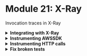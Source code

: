 # Module 21: X-Ray

Invocation traces in X-Ray

<details>
<summary><b>Integrating with X-Ray</b></summary><p>

1. In the `serverless.yml` under the `provider` section, add the following:

```yml
tracing:
  apiGateway: true
  lambda: true
```

**NOTE** this should align with `name`, `runtime` and `environment`.

2. Add the following back to the `provider` section:

```yml
iam:
  role:
    statements:
      - Effect: Allow
        Action:
          - "xray:PutTraceSegments"
          - "xray:PutTelemetryRecords"
        Resource: "*"
```

**IMPORTANT** this should be aligned with `provider.tracing` and `provider.environment`. e.g.

```yml
provider:
  name: aws
  runtime: nodejs14.x
  stage: dev
  environment:
    ...
  eventBridge:
    useCloudFormation: true
  tracing:
    apiGateway: true
    lambda: true
  iam:
    role:
      statements:
        - Effect: Allow
          Action:
            - "xray:PutTraceSegments"
            - "xray:PutTelemetryRecords"
          Resource: "*"
```

This enables X-Ray tracing for all the functions in this project. Normally, when you enable X-Ray tracing in the `provider.tracing` the Serverless framework would add these permissions for you automatically. However, since we're using the `serverless-iam-roles-per-function`, these additional permissions are not passed along...

So far, the best workaround I have found, short of fixing the plugin to do it automatically, is to add this blob back to the `provider` section and tell the plugin to inherit these shared permissions in each function's IAM role.

To do that, we need the functions to inherit the permissions from this default IAM role.

3. Modify `serverless.yml` to add the following to the `custom` section

```yml
serverless-iam-roles-per-function:
  defaultInherit: true
```

This is courtesy of the `serverless-iam-roles-per-function` plugin, and tells the per-function roles to inherit these common permissions.

4. Deploy the project

`npx sls deploy`

5. Load up the landing page, and place an order. Then head to the X-Ray console and see what you get.

![](/images/mod23-001.png)

![](/images/mod23-002.png)

![](/images/mod23-003.png)

As you can see, you get some useful bits of information. However, if I were to debug performance issues of, say, the `get-restaurants` function, I need to see how long the call to DynamoDB took, that's completely missing right now.

To make our traces more useful, we need to capture more information about what our functions are doing. To do that, we need more instrumentation.

</p></details>

<details>
<summary><b>Instrumenting AWSSDK</b></summary><p>

At the moment we're not getting a lot of value out of X-Ray. We can get much more information about what's happening in our code if we instrument the various steps.

To begin with, we can instrument the AWS SDK so we track how long calls to DynamoDB and SNS takes in the traces.

1. Install `aws-xray-sdk-core` as dependency

`npm install --save aws-xray-sdk-core`

2. Modify `functions/get-restaurants.js` and replace 

```js
const dynamodb = new DocumentClient()
``` 

with the following

```javascript
const dynamodb = new DocumentClient()
const XRay = require('aws-xray-sdk-core')
XRay.captureAWSClient(dynamodb.service)
```

This instruments the DynamoDB client, so that it will emit additional trace segments so you can see how long the DynamoDB `Scan` operation took in the `get-restaurants` function.

![](/images/mod23-004.png)

3. Repeat step 2 for `functions/search-restaurants.js`

4. Open `functions/notify-restaurant.js`

and replace 

```js
const eventBridge = new EventBridge()
```

with the following

```javascript
const XRay = require('aws-xray-sdk-core')
const eventBridge = XRay.captureAWSClient(new EventBridge())
```

and then replace 

```js
const sns = new SNS()
```

with the following

```js
const sns = XRay.captureAWSClient(new SNS())
```

This allows us to trace the calls to SNS and EventBridge in the `notify-restaurant` function.

![](/images/mod23-005.png)

5. Repeat step 4 for `functions/place-order.js` (minus the SNS step since it doesn't need the SNS client).

6. Deploy the project

`npx sls deploy`

7. Load up the landing page, and place an order. Then head to the X-Ray console and see what you get now.

If you look at a few of the traces for just the `get-restaurants` function, which you can do by going back to the traces view (and make sure the search box is empty).

Click the link for the `/restaurants` URL:

![](/images/mod23-006.png)

This should add the filter for the `/restaurants` path, and show you only the traces for the `get-restaurants` function.

![](/images/mod23-007.png)

If you open a few of these traces, you might notice that the DynamoDB requests take somewhere between 30-80ms. That's an awful long time considering that DynamoDB averages single-digit latency. Most of that time is setting up the HTTPs connection, which unfortunately, is not reused by default by the Node.js AWS SDK (soon to be set as default in v3)!

More details about this [here](https://theburningmonk.com/2019/02/lambda-optimization-tip-enable-http-keep-alive/).

8. Now, let's apply the **single most effective performance optimize** for a Node.js function :-)

Open `serverless.yml` and add the following environment variable to `provider.environment`:

```yml
AWS_NODEJS_CONNECTION_REUSE_ENABLED: "1"
```

and redeploy

`npx sls deploy`

9. Reload the homepage a couple of times, and look at the traces for the `get-restaurants` function. Notice how much faster the subsequent invocations are! The effects are additive too, as every single request through the AWS SDK required HTTPs handshake...

</p></details>

<details>
<summary><b>Instrumenting HTTP calls</b></summary><p>

We can get even more value if we could see the traces for `get-index` function and the corresponding trace for the `get-restaurants` function in one screen.

![](/images/mod23-008.png)

Then it's proper distributed tracing! It's not very helpful if you're restricted to only what happens inside one function.

Fortunately, you can instrument the built-in `https` module with the X-Ray SDK, unfortunately, you have to use it instead of other HTTP clients..

1. Modify `functions/get-index.js` and add the following to the **top of the file**

```javascript
const AWSXRay = require('aws-xray-sdk-core')
AWSXRay.captureHTTPsGlobal(require('https'))
```

2. Deploy the project

`npx sls deploy`

3. Load up the landing page, and place an order. Then head to the X-Ray console and now you can see the traces for `get-index` and `get-restaurants` function in one place.

</p></details>

<details>
<summary><b>Fix broken tests</b></summary><p>

If you run the integration tests now

`npm run test`

then you'll see the some tests are failing...

This is because the X-Ray SDK expects some context and root segment to be provided by the Lambda service's runtime. Which we won't have when running locally.

To fix this, we need to tell the X-Ray SDK to not crash when these contexts are missing, and log an error instead.

1. Modify `steps/init.js` to add this along with other environment variables (where we set the `AWS_ACCESS_KEY_ID`, `AWS_SECRET_ACCESS_KEY` and `AWS_REGION` environment variables, somewhere near there):

```js
process.env.AWS_XRAY_CONTEXT_MISSING = 'LOG_ERROR'
```

This stops the X-Ray SDK from erroring when it doesn't find the context

Rerun the integration tests, and the tests are passing, but with a lot of error messages...

```
 PASS  tests/test_cases/notify-restaurant.tests.js
 PASS  tests/test_cases/get-index.tests.js
  ● Console

    console.error node_modules/aws-xray-sdk-core/lib/logger.js:19
      2020-05-18 18:05:03.480 +02:00 [ERROR] Error: Failed to get the current sub/segment from the context.
          at Object.contextMissingLogError [as contextMissing] (/Users/yancui/SourceCode/workshops/prsls-online-may-2020-demo/node_modules/aws-xray-sdk-core/lib/context_utils.js:26:19)
          at Object.getSegment (/Users/yancui/SourceCode/workshops/prsls-online-may-2020-demo/node_modules/aws-xray-sdk-core/lib/context_utils.js:92:45)
          at Object.resolveSegment (/Users/yancui/SourceCode/workshops/prsls-online-may-2020-demo/node_modules/aws-xray-sdk-core/lib/context_utils.js:73:19)
          at captureOutgoingHTTPs (/Users/yancui/SourceCode/workshops/prsls-online-may-2020-demo/node_modules/aws-xray-sdk-core/lib/patchers/http_p.js:97:31)
          at Object.captureHTTPsRequest [as request] (/Users/yancui/SourceCode/workshops/prsls-online-may-2020-demo/node_modules/aws-xray-sdk-core/lib/patchers/http_p.js:185:12)
          at RedirectableRequest._performRequest (/Users/yancui/SourceCode/workshops/prsls-online-may-2020-demo/node_modules/follow-redirects/index.js:169:24)
          at new RedirectableRequest (/Users/yancui/SourceCode/workshops/prsls-online-may-2020-demo/node_modules/follow-redirects/index.js:66:8)
          at Object.wrappedProtocol.request (/Users/yancui/SourceCode/workshops/prsls-online-may-2020-demo/node_modules/follow-redirects/index.js:307:14)
          at dispatchHttpRequest (/Users/yancui/SourceCode/workshops/prsls-online-may-2020-demo/node_modules/axios/lib/adapters/http.js:179:25)
          at new Promise (<anonymous>)

 PASS  tests/test_cases/get-restaurants.tests.js
  ● Console

    console.error node_modules/aws-xray-sdk-core/lib/logger.js:19
      2020-05-18 18:05:04.259 +02:00 [ERROR] Error: Failed to get the current sub/segment from the context.
          at Object.contextMissingLogError [as contextMissing] (/Users/yancui/SourceCode/workshops/prsls-online-may-2020-demo/node_modules/aws-xray-sdk-core/lib/context_utils.js:26:19)
          at Object.getSegment (/Users/yancui/SourceCode/workshops/prsls-online-may-2020-demo/node_modules/aws-xray-sdk-core/lib/context_utils.js:92:45)
          at Object.resolveSegment (/Users/yancui/SourceCode/workshops/prsls-online-may-2020-demo/node_modules/aws-xray-sdk-core/lib/context_utils.js:73:19)
          at features.constructor.captureAWSRequest [as customRequestHandler] (/Users/yancui/SourceCode/workshops/prsls-online-may-2020-demo/node_modules/aws-xray-sdk-core/lib/patchers/aws_p.js:60:29)
          at features.constructor.addAllRequestListeners (/Users/yancui/SourceCode/workshops/prsls-online-may-2020-demo/node_modules/aws-sdk/lib/service.js:283:12)
          at features.constructor.makeRequest (/Users/yancui/SourceCode/workshops/prsls-online-may-2020-demo/node_modules/aws-sdk/lib/service.js:203:10)
          at features.constructor.svc.(anonymous function) [as scan] (/Users/yancui/SourceCode/workshops/prsls-online-may-2020-demo/node_modules/aws-sdk/lib/service.js:677:23)
          at DocumentClient.makeServiceRequest (/Users/yancui/SourceCode/workshops/prsls-online-may-2020-demo/node_modules/aws-sdk/lib/dynamodb/document_client.js:97:42)
          at DocumentClient.scan (/Users/yancui/SourceCode/workshops/prsls-online-may-2020-demo/node_modules/aws-sdk/lib/dynamodb/document_client.js:360:17)
          at getRestaurants (/Users/yancui/SourceCode/workshops/prsls-online-may-2020-demo/functions/get-restaurants.js:22:31)

 PASS  tests/test_cases/place-order.tests.js
 PASS  tests/test_cases/search-restaurants.tests.js
  ● Console

    console.info functions/search-restaurants.js:33
      this is a new secret
    console.error node_modules/aws-xray-sdk-core/lib/logger.js:19
      2020-05-18 18:05:05.715 +02:00 [ERROR] Error: Failed to get the current sub/segment from the context.
          at Object.contextMissingLogError [as contextMissing] (/Users/yancui/SourceCode/workshops/prsls-online-may-2020-demo/node_modules/aws-xray-sdk-core/lib/context_utils.js:26:19)
          at Object.getSegment (/Users/yancui/SourceCode/workshops/prsls-online-may-2020-demo/node_modules/aws-xray-sdk-core/lib/context_utils.js:92:45)
          at Object.resolveSegment (/Users/yancui/SourceCode/workshops/prsls-online-may-2020-demo/node_modules/aws-xray-sdk-core/lib/context_utils.js:73:19)
          at features.constructor.captureAWSRequest [as customRequestHandler] (/Users/yancui/SourceCode/workshops/prsls-online-may-2020-demo/node_modules/aws-xray-sdk-core/lib/patchers/aws_p.js:60:29)
          at features.constructor.addAllRequestListeners (/Users/yancui/SourceCode/workshops/prsls-online-may-2020-demo/node_modules/aws-sdk/lib/service.js:283:12)
          at features.constructor.makeRequest (/Users/yancui/SourceCode/workshops/prsls-online-may-2020-demo/node_modules/aws-sdk/lib/service.js:203:10)
          at features.constructor.svc.(anonymous function) [as scan] (/Users/yancui/SourceCode/workshops/prsls-online-may-2020-demo/node_modules/aws-sdk/lib/service.js:677:23)
          at DocumentClient.makeServiceRequest (/Users/yancui/SourceCode/workshops/prsls-online-may-2020-demo/node_modules/aws-sdk/lib/dynamodb/document_client.js:97:42)
          at DocumentClient.scan (/Users/yancui/SourceCode/workshops/prsls-online-may-2020-demo/node_modules/aws-sdk/lib/dynamodb/document_client.js:360:17)
          at findRestaurantsByTheme (/Users/yancui/SourceCode/workshops/prsls-online-may-2020-demo/functions/search-restaurants.js:25:31)


Test Suites: 5 passed, 5 total
Tests:       7 passed, 7 total
Snapshots:   0 total
Time:        4.24s
Ran all test suites.
```

2. One thing you could do, is to monkey-patch `console.error` with an anonymous mock function using `jest`. For example, in `steps/init.js`, and somewhere in the `init` function, add this one line:

```javascript
console.error = jest.fn()
```

3. Rerun the integration tests

`npm run test`

and see that all the tests should be passing now, and there're no a sea of error texts.

```
 PASS  tests/test_cases/notify-restaurant.tests.js
  ● Console

    console.debug node_modules/@dazn/lambda-powertools-logger/index.js:82
      {"message":"notified restaurant","orderId":"510dba15-69bd-582e-a82b-7caa168f32ae","restaurantName":"Fangtasia","awsRegion":"us-east-1","debug-log-enabled":"true","call-chain-length":1,"level":20,"sLevel":"DEBUG"}
    console.debug node_modules/@dazn/lambda-powertools-logger/index.js:82
      {"message":"published event to EventBridge","eventType":"restaurant_notified","busName":"order_events_dev_yancui","awsRegion":"us-east-1","debug-log-enabled":"true","call-chain-length":1,"level":20,"sLevel":"DEBUG"}

 PASS  tests/test_cases/get-index.tests.js
 PASS  tests/test_cases/get-restaurants.tests.js
 PASS  tests/test_cases/place-order.tests.js
 PASS  tests/test_cases/search-restaurants.tests.js
  ● Console

    console.info functions/search-restaurants.js:33
      this is a new secret
    console.debug node_modules/@dazn/lambda-powertools-logger/index.js:82
      {"message":"finding restaurants with theme...","count":"8","theme":"cartoon","awsRegion":"us-east-1","debug-log-enabled":"false","call-chain-length":1,"level":20,"sLevel":"DEBUG"}
    console.debug node_modules/@dazn/lambda-powertools-logger/index.js:82
      {"message":"found restaurants","count":4,"awsRegion":"us-east-1","debug-log-enabled":"false","call-chain-length":1,"level":20,"sLevel":"DEBUG"}


Test Suites: 5 passed, 5 total
Tests:       7 passed, 7 total
Snapshots:   0 total
Time:        4.667s
Ran all test suites.
```

</p></details>
